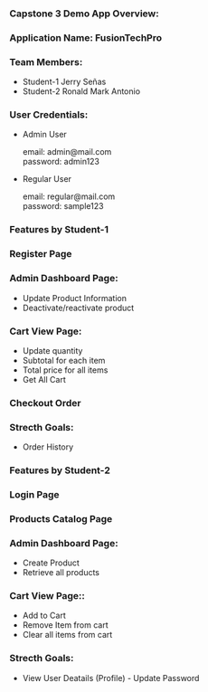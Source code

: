 <h3>Capstone 3 Demo App Overview:</h3>
<h3>Application Name: FusionTechPro</h3>

<h3>Team Members:</h3>
<ul>
	<li>Student-1 Jerry Señas</li>
	<li>Student-2 Ronald Mark Antonio</li>
</ul>

<h3>User Credentials:</h3>
<ul>
	<li>Admin User</li>
	<p>email: admin@mail.com<br>password: admin123</p>
	<li>Regular User</li>
	<p>email: regular@mail.com<br>password: sample123</p>
</ul>

<h3>Features by Student-1</h3>
<h3>Register Page</h3> 
<h3>Admin Dashboard Page:</h3> 
<ul>
	<li>Update Product Information</li>
	<li>Deactivate/reactivate product</li>
</ul>
<h3>Cart View Page:</h3> 
<ul>
	<li>Update quantity</li>
	<li>Subtotal for each item</li>
	<li>Total price for all items</li>
	<li>Get All Cart</li>
</ul>
<h3>Checkout Order</h3> 
<h3>Strecth Goals:</h3> 
<ul>
	<li>Order History</li>
</ul> 

<h3>Features by Student-2</h3>
<h3>Login Page</h3> 
<h3>Products Catalog Page</h3>
<h3>Admin Dashboard Page:</h3> 
<ul>
	<li>Create Product</li>
	<li>Retrieve all products</li>
</ul> 
<h3>Cart View Page::</h3> 
<ul>
	<li>Add to Cart</li>
	<li>Remove Item from cart</li>
	<li>Clear all items from cart</li>
</ul>
<h3>Strecth Goals:</h3> 
<ul>
	<li>View User Deatails (Profile) - Update Password</li>
</ul> 






